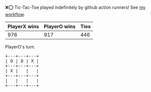 :x::o: Tic-Tac-Toe played indefinitely by github action runners! See [my workflow](.github/workflows/play.yaml).

|PlayerX wins|PlayerO wins|Ties|
|-|-|-|
|976|917|446|

PlayerO's turn.

<pre>
+---+---+---+
| O | O | X |
+---+---+---+
| X |   |   |
+---+---+---+
|   |   |   |
+---+---+---+
</pre>